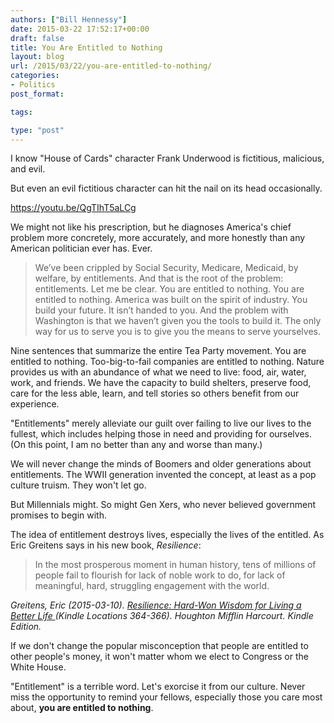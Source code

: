 ```yaml
---
authors: ["Bill Hennessy"]
date: 2015-03-22 17:52:17+00:00
draft: false
title: You Are Entitled to Nothing
layout: blog
url: /2015/03/22/you-are-entitled-to-nothing/
categories:
- Politics
post_format:

tags:

type: "post"
---
```


I know "House of Cards" character Frank Underwood is fictitious, malicious, and evil.

But even an evil fictitious character can hit the nail on its head occasionally.

https://youtu.be/QgTIhT5aLCg

We might not like his prescription, but he diagnoses America's chief problem more concretely, more accurately, and more honestly than any American politician ever has. Ever.



> We’ve been crippled by Social Security, Medicare, Medicaid, by welfare, by entitlements.
And that is the root of the problem: entitlements.
Let me be clear.
You are entitled to nothing.
You are entitled to nothing.
America was built on the spirit of industry.
You build your future.
It isn’t handed to you.
And the problem with Washington is that we haven’t given you the tools to build it.
The only way for us to serve you is to give you the means to serve yourselves.





Nine sentences that summarize the entire Tea Party movement. You are entitled to nothing. Too-big-to-fail companies are entitled to nothing. Nature provides us with an abundance of what we need to live: food, air, water, work, and friends. We have the capacity to build shelters, preserve food, care for the less able, learn, and tell stories so others benefit from our experience.

"Entitlements" merely alleviate our guilt over failing to live our lives to the fullest, which includes helping those in need and providing for ourselves. (On this point, I am no better than any and worse than many.)

We will never change the minds of Boomers and older generations about entitlements. The WWII generation invented the concept, at least as a pop culture truism. They won't let go.

But Millennials might. So might Gen Xers, who never believed government promises to begin with.

The idea of entitlement destroys lives, especially the lives of the entitled. As Eric Greitens says in his new book, _Resilience_:



> In the most prosperous moment in human history, tens of millions of people fail to flourish for lack of noble work to do, for lack of meaningful, hard, struggling engagement with the world.



_Greitens, Eric (2015-03-10). [Resilience: Hard-Won Wisdom for Living a Better Life ](https://www.ericgreitens.com/books/resilience-book/)(Kindle Locations 364-366). Houghton Mifflin Harcourt. Kindle Edition._

If we don't change the popular misconception that people are entitled to other people's money, it won't matter whom we elect to Congress or the White House.

"Entitlement" is a terrible word. Let's exorcise it from our culture. Never miss the opportunity to remind your fellows, especially those you care most about, **you are entitled to nothing**.
